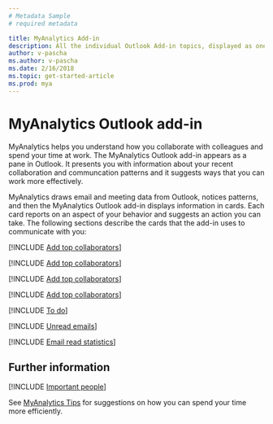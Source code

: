 ```yaml
---
# Metadata Sample
# required metadata

title: MyAnalytics Add-in
description: All the individual Outlook Add-in topics, displayed as one. 
author: v-pascha
ms.author: v-pascha
ms.date: 2/16/2018
ms.topic: get-started-article
ms.prod: mya
---
```


# MyAnalytics Outlook add-in

MyAnalytics helps you understand how you collaborate with colleagues and spend your time at work. The MyAnalytics Outlook add-in appears as a pane in Outlook. It presents you with information about your recent collaboration and communcation patterns and it suggests ways that you can work more effectively. 

MyAnalytics draws email and meeting data from Outlook, notices patterns, and then the MyAnalytics Outlook add-in displays information in cards. Each card reports on an aspect of your behavior and suggests an action you can take. The following sections describe the cards that the add-in uses to communicate with you:  

[!INCLUDE [Add top collaborators](/MyA_Outlook_add_in/MyA_Add-in_Add_top_collab.md)]

[!INCLUDE [Add top collaborators](MyA_Outlook_add_in/MyA_Add-in_Add_top_collab.md)]

[!INCLUDE [Add top collaborators](/MyA_Add-in_Add_top_collab.md)]

[!INCLUDE [Add top collaborators](MyA_Add-in_Add_top_collab.md)]

[!INCLUDE [To do](MyA_Outlook_add_in/MyA_Add-in_To-do.md)]

[!INCLUDE [Unread emails](MyA_Outlook_add_in/MyA_Add-in_Unread_emails.md)]

[!INCLUDE [Email read statistics](MyA_Outlook_add_in/MyA_Add-in_Email_read_stats.md)]

## Further information

[!INCLUDE [Important people](../Overview/Important_people.md)]

See [MyAnalytics Tips](../../Overview/Tips.md) for suggestions on how you can spend your time more efficiently. 
